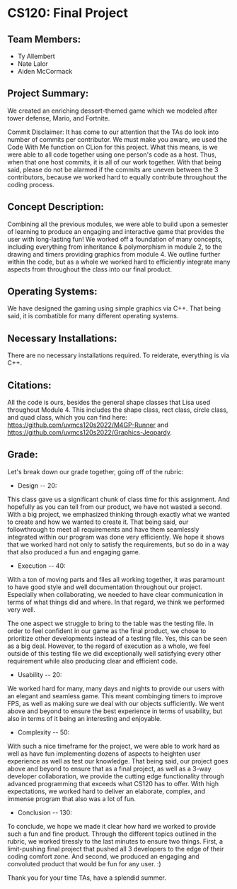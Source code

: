 # CS120: Final Project
## Team Members:
 - Ty Allembert
 - Nate Lalor
 - Aiden McCormack

## Project Summary:
We created an enriching dessert-themed game which we modeled after tower defense, Mario, and Fortnite. 

Commit Disclaimer: It has come to our attention that the TAs do look into number of commits per contributor. We must make you aware, we used the Code With Me function on CLion for this project. What this means, is we were able to all code together using one person's code as a host. Thus, when that one host commits, it is all of our work together. With that being said, please do not be alarmed if the commits are uneven between the 3 contributors, because we worked hard to equally contribute throughout the coding process. 

## Concept Description:
Combining all the previous modules, we were able to build upon a semester of learning to produce an engaging and interactive game that provides the user with long-lasting fun! We worked off a foundation of many concepts, including everything from inheritance & polymorphism in module 2, to the drawing and timers providing graphics from module 4. We outline further within the code, but as a whole we worked hard to efficiently integrate many aspects from throughout the class into our final product. 

## Operating Systems:
We have designed the gaming using simple graphics via C++. That being said, it is combatible for many different operating systems.

## Necessary Installations:
There are no necessary installations required. To reiderate, everything is via C++.

## Citations:
All the code is ours, besides the general shape classes that Lisa used throughout Module 4. This includes the shape class, rect class, circle class, and quad class, which you can find here: https://github.com/uvmcs120s2022/M4GP-Runner and https://github.com/uvmcs120s2022/Graphics-Jeopardy.

## Grade:
Let's break down our grade together, going off of the rubric:

- Design -- 20:


This class gave us a significant chunk of class time for this assignment. And hopefully as you can tell from our product, we have not wasted a second. With a big project, we emphasized thinking through exactly what we wanted to create and how we wanted to create it. That being said, our followthrough to meet all requirements and have them seamlessly integrated within our program was done very efficiently. We hope it shows that we worked hard not only to satisfy the requirements, but so do in a way that also produced a fun and engaging game.

- Execution -- 40:


With a ton of moving parts and files all working together, it was paramount to have good style and well documentation throughout our project. Especially when collaborating, we needed to have clear communication in terms of what things did and where. In that regard, we think we performed very well.

The one aspect we struggle to bring to the table was the testing file. In order to feel confident in our game as the final product, we chose to prioritize other developments instead of a testing file. Yes, this can be seen as a big deal. However, to the regard of execution as a whole, we feel outside of this testing file we did exceptionally well satisfying every other requirement while also producing clear and efficient code.

- Usability -- 20:


We worked hard for many, many days and nights to provide our users with an elegant and seamless game. This meant combinging timers to improve FPS, as well as making sure we deal with our objects sufficiently. We went above and beyond to ensure the best experience in terms of usability, but also in terms of it being an interesting and enjoyable. 

- Complexity -- 50:


With such a nice timeframe for the project, we were able to work hard as well as have fun implementing dozens of aspects to heighten user experience as well as test our knowledge. That being said, our project goes above and beyond to ensure that as a final project, as well as a 3-way developer collaboration, we provide the cutting edge functionality through advanced programming that exceeds what CS120 has to offer. With high expectations, we worked hard to deliver an elaborate, complex, and immense program that also was a lot of fun.


- Conclusion -- 130:


To conclude, we hope we made it clear how hard we worked to provide such a fun and fine product. Through the different topics outlined in the rubric, we worked tiressly to the last minutes to ensure two things. First, a limit-pushing final project that pushed all 3 developers to the edge of their coding comfort zone. And second, we produced an engaging and convoluted product that would be fun for any user. :)

Thank you for your time TAs, have a splendid summer.








